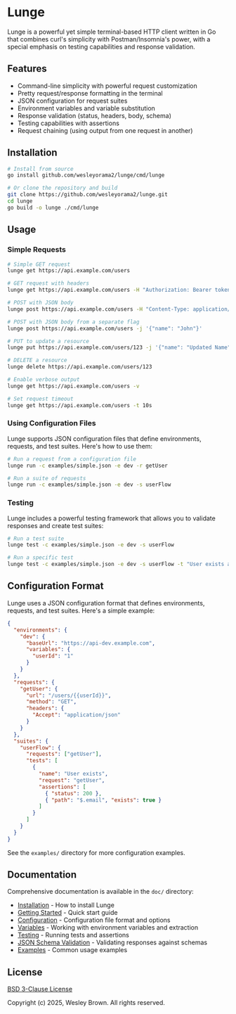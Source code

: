 # Lunge

Lunge is a powerful yet simple terminal-based HTTP client written in Go that combines curl's simplicity with Postman/Insomnia's power, with a special emphasis on testing capabilities and response validation.

## Features

- Command-line simplicity with powerful request customization
- Pretty request/response formatting in the terminal
- JSON configuration for request suites
- Environment variables and variable substitution
- Response validation (status, headers, body, schema)
- Testing capabilities with assertions
- Request chaining (using output from one request in another)

## Installation

```bash
# Install from source
go install github.com/wesleyorama2/lunge/cmd/lunge

# Or clone the repository and build
git clone https://github.com/wesleyorama2/lunge.git
cd lunge
go build -o lunge ./cmd/lunge
```

## Usage

### Simple Requests

```bash
# Simple GET request
lunge get https://api.example.com/users

# GET request with headers
lunge get https://api.example.com/users -H "Authorization: Bearer token" -H "Accept: application/json"

# POST with JSON body
lunge post https://api.example.com/users -H "Content-Type: application/json" -d '{"name": "John"}'

# POST with JSON body from a separate flag
lunge post https://api.example.com/users -j '{"name": "John"}'

# PUT to update a resource
lunge put https://api.example.com/users/123 -j '{"name": "Updated Name", "email": "updated@example.com"}'

# DELETE a resource
lunge delete https://api.example.com/users/123

# Enable verbose output
lunge get https://api.example.com/users -v

# Set request timeout
lunge get https://api.example.com/users -t 10s
```

### Using Configuration Files

Lunge supports JSON configuration files that define environments, requests, and test suites. Here's how to use them:

```bash
# Run a request from a configuration file
lunge run -c examples/simple.json -e dev -r getUser

# Run a suite of requests
lunge run -c examples/simple.json -e dev -s userFlow
```

### Testing

Lunge includes a powerful testing framework that allows you to validate responses and create test suites:

```bash
# Run a test suite
lunge test -c examples/simple.json -e dev -s userFlow

# Run a specific test
lunge test -c examples/simple.json -e dev -s userFlow -t "User exists and has valid email"
```

## Configuration Format

Lunge uses a JSON configuration format that defines environments, requests, and test suites. Here's a simple example:

```json
{
  "environments": {
    "dev": {
      "baseUrl": "https://api-dev.example.com",
      "variables": {
        "userId": "1"
      }
    }
  },
  "requests": {
    "getUser": {
      "url": "/users/{{userId}}",
      "method": "GET",
      "headers": {
        "Accept": "application/json"
      }
    }
  },
  "suites": {
    "userFlow": {
      "requests": ["getUser"],
      "tests": [
        {
          "name": "User exists",
          "request": "getUser",
          "assertions": [
            { "status": 200 },
            { "path": "$.email", "exists": true }
          ]
        }
      ]
    }
  }
}
```

See the `examples/` directory for more configuration examples.

## Documentation

Comprehensive documentation is available in the `doc/` directory:

- [Installation](./doc/Installation.md) - How to install Lunge
- [Getting Started](./doc/Getting-Started.md) - Quick start guide
- [Configuration](./doc/Configuration.md) - Configuration file format and options
- [Variables](./doc/Variables.md) - Working with environment variables and extraction
- [Testing](./doc/Testing.md) - Running tests and assertions
- [JSON Schema Validation](./doc/JSON-Schema-Validation.md) - Validating responses against schemas
- [Examples](./doc/Examples.md) - Common usage examples

## License

[BSD 3-Clause License](./LICENSE)

Copyright (c) 2025, Wesley Brown. All rights reserved.